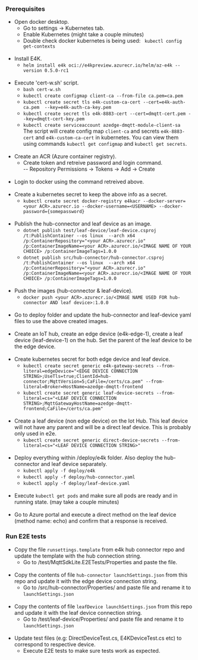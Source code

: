 ### Prerequisites
- Open docker desktop.
    - Go to settings -> Kubernetes tab.
    - Enable Kubernetes (might take a couple minutes)
    - Double check docker kubernetes is being used: ` kubectl config get-contexts`
<br/><br>    
- Install E4K.
    - `helm install e4k oci://e4kpreview.azurecr.io/helm/az-e4k --version 0.5.0-rc1`
<br/><br>
-  Execute 'cert-w.sh' script. 
    - `bash cert-w.sh`
    - `kubectl create configmap client-ca --from-file ca.pem=ca.pem`
    - `kubectl create secret tls e4k-custom-ca-cert --cert=e4k-auth-ca.pem  --key=e4k-auth-ca-key.pem`
    - `kubectl create secret tls e4k-8883-cert --cert=dmqtt-cert.pem --key=dmqtt-cert-key.pem`
    - `kubectl create serviceaccount azedge-dmqtt-module-client-sa`\
    The script will create config map `client-ca` and secrets `e4k-8883-cert` and `e4k-custom-ca-cert` in kubernetes. You can view them using commands `kubectl get configmap` and `kubectl get secrets`.
<br/><br>
- Create an ACR (Azure container registry). 
    - Create token and retreive password and login command.\
    --  Repository Permissions -> Tokens -> Add -> Create
<br/><br>
- Login to docker using the command retreived above.
<br/><br>
- Create a kubernetes secret to keep the above info as a secret.
    - `kubectl create secret docker-registry e4kacr --docker-server=<your ACR>.azurecr.io --docker-username=<USERNAME> --docker-password={somepassword}`
<br/><br>
- Publish the hub-connector and leaf device as an image.
    - `dotnet publish test/leaf-device/leaf-device.csproj /t:PublishContainer --os linux  --arch x64 /p:ContainerRepository="<your ACR>.azurecr.io" /p:ContainerImageName=<your ACR>.azurecr.io/<IMAGE NAME OF YOUR CHOICE> /p:ContainerImageTags=1.0.0`
    - `dotnet publish src/hub-connector/hub-connector.csproj /t:PublishContainer --os linux  --arch x64 /p:ContainerRepository="<your ACR>.azurecr.io" /p:ContainerImageName=<your ACR>.azurecr.io/<IMAGE NAME OF YOUR CHOICE> /p:ContainerImageTags=1.0.0`
<br/><br>
- Push the images (hub-connector & leaf-device).
    - `docker push <your ACR>.azurecr.io/<IMAGE NAME USED FOR hub-connector AND leaf device>:1.0.0`
<br/><br>
- Go to deploy folder and update the hub-connector and leaf-device yaml files to use the above created images.
<br/><br>
- Create an IoT hub, create an edge device (e4k-edge-1), create a leaf device (leaf-device-1) on the hub. Set the parent of the leaf device to be the edge device.
<br/><br>
- Create kubernetes secret for both edge device and leaf device.
    - `kubectl create secret generic e4k-gateway-secrets --from-literal=edgeDevice="<EDGE DEVICE CONNECTION STRING>;UseTls=true;ClientId=hub-connector;MqttVersion=5;CaFile=/certs/ca.pem" --from-literal=Broker=HostName=azedge-dmqtt-frontend`
    - `kubectl create secret generic leaf-device-secrets --from-literal=cs="<LEAF DEVICE CONNECTION STRING>;MqttGatewayHostName=azedge-dmqtt-frontend;CaFile=/certs/ca.pem"`
<br/><br>
- Create a leaf device (non edge device) on the Iot Hub. This leaf device will not have any parent and will be a direct leaf device. This is probably only used in e2e.
    - `kubectl create secret generic direct-device-secrets --from-literal=cs="<LEAF DEVICE CONNECTION STRING>"`
<br/><br>
- Deploy everything within /deploy/e4k folder. Also deploy the hub-connector and leaf device separately.
    - `kubectl apply -f deploy/e4k`
    - `kubectl apply -f deploy/hub-connector.yaml`
    - `kubectl apply -f deploy/leaf-device.yaml`
<br/><br>
- Execute `kubectl get pods` and make sure all pods are ready and in running state. (may take a couple minutes)
<br/><br>
- Go to Azure portal and execute a direct method on the leaf device (method name: echo) and confirm that a response is received.

### Run E2E tests

- Copy the file `runsettings.template` from e4k hub connector repo and update the template with the hub connection string.
    - Go to /test/MqttSdkLite.E2ETests/Properties and paste the file.
<br/><br>
- Copy the contents of file `hub-connector launchSettings.json` from this repo and update it with the edge device connection string.
    - Go to /src/hub-connector/Properties/ and paste file and rename it to `launchSettings.json` 
<br/><br>
- Copy the contents of file `leafDevice launchSettings.json` from this repo and update it with the leaf device connection string.
    - Go to /test/leaf-device/Properties/ and paste file and rename it to `launchSettings.json`
<br/><br>
- Update test files (e.g: DirectDeviceTest.cs, E4KDeviceTest.cs etc) to correspond to respective device.
    - Execute E2E tests to make sure tests work as expected.
